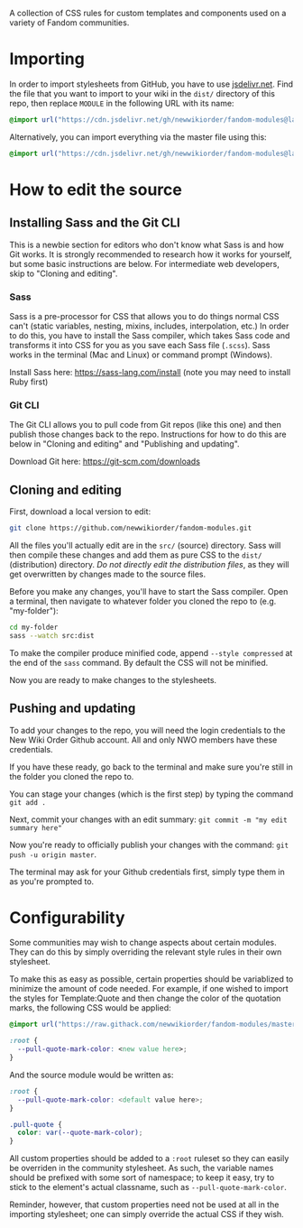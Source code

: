 A collection of CSS rules for custom templates and components used on a variety of Fandom communities.

# Importing
In order to import stylesheets from GitHub, you have to use [jsdelivr.net](https://jsdelivr.net/). Find the file that you want to import to your wiki in the `dist/` directory of this repo, then replace `MODULE` in the following URL with its name:

```css
@import url("https://cdn.jsdelivr.net/gh/newwikiorder/fandom-modules@latest/dist/MODULE/MODULE.css");
```

Alternatively, you can import everything via the master file using this:

```css
@import url("https://cdn.jsdelivr.net/gh/newwikiorder/fandom-modules@latest/dist/master.css");
```

# How to edit the source
## Installing Sass and the Git CLI
This is a newbie section for editors who don't know what Sass is and how Git works. It is strongly recommended to research how it works for yourself, but some basic instructions are below. For intermediate web developers, skip to "Cloning and editing".

### Sass
Sass is a pre-processor for CSS that allows you to do things normal CSS can't (static variables, nesting, mixins, includes, interpolation, etc.) In order to do this, you have to install the Sass compiler, which takes Sass code and transforms it into CSS for you as you save each Sass file (`.scss`). Sass works in the terminal (Mac and Linux) or command prompt (Windows).

Install Sass here: https://sass-lang.com/install (note you may need to install Ruby first)

### Git CLI
The Git CLI allows you to pull code from Git repos (like this one) and then publish those changes back to the repo. Instructions for how to do this are below in "Cloning and editing" and "Publishing and updating".

Download Git here: https://git-scm.com/downloads

## Cloning and editing
First, download a local version to edit:
```bash
git clone https://github.com/newwikiorder/fandom-modules.git
```

All the files you'll actually edit are in the `src/` (source) directory. Sass will then compile these changes and add them as pure CSS to the `dist/` (distribution) directory. *Do not directly edit the distribution files*, as they will get overwritten by changes made to the source files.

Before you make any changes, you'll have to start the Sass compiler. Open a terminal, then navigate to whatever folder you cloned the repo to (e.g. "my-folder"):

```bash
cd my-folder
sass --watch src:dist
```

To make the compiler produce minified code, append ``--style compressed`` at the end of the ``sass`` command. By default the CSS will not be minified.

Now you are ready to make changes to the stylesheets.

## Pushing and updating
To add your changes to the repo, you will need the login credentials to the New Wiki Order Github account. All and only NWO members have these credentials.

If you have these ready, go back to the terminal and make sure you're still in the folder you cloned the repo to.

You can stage your changes (which is the first step) by typing the command ``git add .``

Next, commit your changes with an edit summary: ``git commit -m "my edit summary here"``

Now you're ready to officially publish your changes with the command: ``git push -u origin master``.

The terminal may ask for your Github credentials first, simply type them in as you're prompted to.

# Configurability
Some communities may wish to change aspects about certain modules. They can do this by simply overriding the relevant style rules in their own stylesheet.

To make this as easy as possible, certain properties should be variablized to minimize the amount of code needed. For example, if one wished to import the styles for Template:Quote and then change the color of the quotation marks, the following CSS would be applied:

```css
@import url("https://raw.githack.com/newwikiorder/fandom-modules/master/dist/templates/quote.css");

:root {
  --pull-quote-mark-color: <new value here>;
}
```

And the source module would be written as:

```scss
:root {
  --pull-quote-mark-color: <default value here>;
}

.pull-quote {
  color: var(--quote-mark-color);
}
```

All custom properties should be added to a `:root` ruleset so they can easily be overriden in the community stylesheet. As such, the variable names should be prefixed with some sort of namespace; to keep it easy, try to stick to the element's actual classname, such as `--pull-quote-mark-color`.

Reminder, however, that custom properties need not be used at all in the importing stylesheet; one can simply override the actual CSS if they wish.
